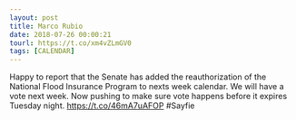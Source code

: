 ```yaml
---
layout: post
title: Marco Rubio
date: 2018-07-26 00:00:21
tourl: https://t.co/xm4vZLmGV0
tags: [CALENDAR]
---
```

Happy to report that the Senate has added the reauthorization of the National Flood Insurance Program to nexts week calendar. We will have a vote next week. Now pushing to make sure vote happens before it expires Tuesday night. https://t.co/46mA7uAFOP #Sayfie